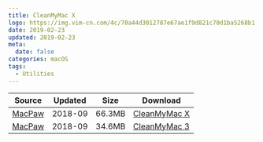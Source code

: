 ```yaml
---
title: CleanMyMac X
logo: https://img.vim-cn.com/4c/70a44d3012787e67ae1f9d821c70d1ba5268b1.png
date: 2019-02-23
updated: 2019-02-23
meta:
  date: false
categories: macOS
tags:
  - Utilities
---
```


| Source | Updated | Size | Download |
| ------ | ------- | -------- | -------- |
| <div class="safe">[MacPaw](https://macpaw.com/cleanmymac)</div> | 2018-09 | 66.3MB | [CleanMyMac X](https://dl.devmate.com/com.macpaw.CleanMyMac4/CleanMyMacX.dmg) |
| <div class="safe">[MacPaw](https://macpaw.com/cleanmymac-3)</div> | 2018-09 | 34.6MB | [CleanMyMac 3](https://dl.devmate.com/com.macpaw.zh.CleanMyMac3/CleanMyMacChinese.dmg) |
